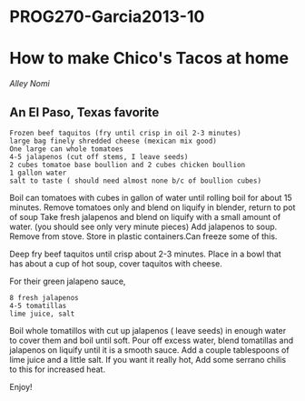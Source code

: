 PROG270-Garcia2013-10
=====================

How to make Chico's Tacos at home
=================================
*Alley Nomi*

An El Paso, Texas favorite
--------------------------

~~~~
Frozen beef taquitos (fry until crisp in oil 2-3 minutes)
large bag finely shredded cheese (mexican mix good)
One large can whole tomatoes
4-5 jalapenos (cut off stems, I leave seeds)
2 cubes tomatoe base boullion and 2 cubes chicken boullion
1 gallon water
salt to taste ( should need almost none b/c of boullion cubes)
~~~~

Boil can tomatoes with cubes in gallon of water until rolling boil for about 15 minutes.
Remove tomatoes only and blend on liquify in blender, return to pot of soup
Take fresh jalapenos and blend on liquify with a small amount of water. (you should see only very minute pieces)
Add jalapenos to soup. Remove from stove. Store in plastic containers.Can freeze some of this.

Deep fry beef taquitos until crisp about 2-3 minutes. Place in a bowl that has about a cup of hot soup, cover taquitos with cheese.

For their green jalapeno sauce,

~~~~
8 fresh jalapenos
4-5 tomatillas
lime juice, salt
~~~~

Boil whole tomatillos with cut up jalapenos ( leave seeds) in enough water to cover them and boil until soft. Pour off excess water, blend tomatillas and jalapenos on liquify until it is a smooth sauce. Add a couple tablespoons of lime juice and a little salt. If you want it really hot, Add some serrano chilis to this for increased heat.

Enjoy!